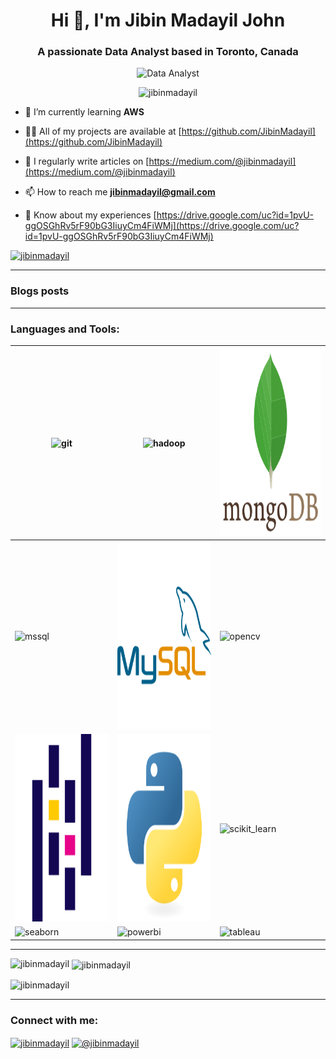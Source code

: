 
<h1 align="center">Hi 👋, I'm Jibin Madayil John</h1>
<h3 align="center">A passionate Data Analyst based in Toronto, Canada</h3>

<div align="center">
  <img alt="Data Analyst" src="https://user-images.githubusercontent.com/66437638/151714978-6737d779-3d35-4926-9d9f-1f4f16946e7a.gif">
</div>


<p align="center"> <img src="https://komarev.com/ghpvc/?username=jibinmadayil&label=Profile%20views&color=0e75b6&style=flat" alt="jibinmadayil" /> </p>

- 🌱 I’m currently learning **AWS**

- 👨‍💻 All of my projects are available at [https://github.com/JibinMadayil](https://github.com/JibinMadayil)

- 📝 I regularly write articles on [https://medium.com/@jibinmadayil](https://medium.com/@jibinmadayil)

- 📫 How to reach me **jibinmadayil@gmail.com**

- 📄 Know about my experiences [https://drive.google.com/uc?id=1pvU-ggOSGhRv5rF90bG3IiuyCm4FiWMj](https://drive.google.com/uc?id=1pvU-ggOSGhRv5rF90bG3IiuyCm4FiWMj)

<p align="left"> <a href="https://github.com/ryo-ma/github-profile-trophy"><img src="https://github-profile-trophy.vercel.app/?username=jibinmadayil" alt="jibinmadayil" /></a> </p>


---
### Blogs posts
<!-- BLOG-POST-LIST:START -->
<!-- BLOG-POST-LIST:END -->


---

<h3 align="left">Languages and Tools:</h3>
 <!-- GitHub README.md -->


| <img src="https://www.vectorlogo.zone/logos/git-scm/git-scm-icon.svg" alt="git" width="300" height="300"> | <img src="https://www.vectorlogo.zone/logos/apache_hadoop/apache_hadoop-icon.svg" alt="hadoop" width="300" height="300"> | <img src="https://raw.githubusercontent.com/devicons/devicon/master/icons/mongodb/mongodb-original-wordmark.svg" alt="mongodb" width="300" height="300"> |
|---|---|---|
| <img src="https://www.svgrepo.com/show/303229/microsoft-sql-server-logo.svg" alt="mssql" width="300" height="300"> | <img src="https://raw.githubusercontent.com/devicons/devicon/master/icons/mysql/mysql-original-wordmark.svg" alt="mysql" width="300" height="300"> | <img src="https://www.vectorlogo.zone/logos/opencv/opencv-icon.svg" alt="opencv" width="300" height="300"> |
| <img src="https://raw.githubusercontent.com/devicons/devicon/2ae2a900d2f041da66e950e4d48052658d850630/icons/pandas/pandas-original.svg" alt="pandas" width="300" height="300"> | <img src="https://raw.githubusercontent.com/devicons/devicon/master/icons/python/python-original.svg" alt="python" width="300" height="300"> | <img src="https://upload.wikimedia.org/wikipedia/commons/0/05/Scikit_learn_logo_small.svg" alt="scikit_learn" width="300" height="300"> |
| <img src="https://seaborn.pydata.org/_images/logo-mark-lightbg.svg" alt="seaborn" width="300" height="300"> | <img src="https://www.vectorlogo.zone/logos/microsoft_powerbi/microsoft_powerbi-icon.svg" alt="powerbi" width="300" height="300"> | <img src="https://upload.wikimedia.org/wikipedia/commons/4/4b/Tableau_Logo.png" alt="tableau" width="300" height="300"> |




<!-- Repeat similar patterns for the other rows -->







---

<p><img align="left" src="https://github-readme-stats.vercel.app/api/top-langs?username=jibinmadayil&show_icons=true&locale=en&layout=compact" alt="jibinmadayil" /></p>

<p>&nbsp;<img align="center" src="https://github-readme-stats.vercel.app/api?username=jibinmadayil&show_icons=true&locale=en" alt="jibinmadayil" /></p>

<p><img align="center" src="https://github-readme-streak-stats.herokuapp.com/?user=jibinmadayil&" alt="jibinmadayil" /></p>

---

<h3 align="left">Connect with me:</h3>
<p align="left">
<a href="https://linkedin.com/in/jibinmadayil" target="blank"><img align="center" src="https://raw.githubusercontent.com/rahuldkjain/github-profile-readme-generator/master/src/images/icons/Social/linked-in-alt.svg" alt="jibinmadayil" height="30" width="40" /></a>
<a href="https://medium.com/@jibinmadayil" target="blank"><img align="center" src="https://raw.githubusercontent.com/rahuldkjain/github-profile-readme-generator/master/src/images/icons/Social/medium.svg" alt="@jibinmadayil" height="30" width="40" /></a>
</p>
